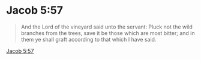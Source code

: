 # Jacob 5:57

> And the Lord of the vineyard said unto the servant: Pluck not the wild branches from the trees, save it be those which are most bitter; and in them ye shall graft according to that which I have said.

[Jacob 5:57](https://www.churchofjesuschrist.org/study/scriptures/bofm/jacob/5?lang=eng&id=p57#p57)


